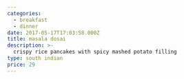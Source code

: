 ```yaml
---
categories:
  - breakfast
  - dinner
date: 2017-05-17T17:03:58.000Z
title: masala dosai
description: >-
  crispy rice pancakes with spicy mashed potato filling
type: south indian
price: 29
---
```

